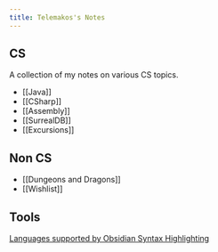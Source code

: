 ```yaml
---
title: Telemakos's Notes
---
```

## CS
A collection of my notes on various CS topics.

- [[Java]]
- [[CSharp]]
- [[Assembly]]
- [[SurrealDB]]
- [[Excursions]]


## Non CS
- [[Dungeons and Dragons]]
- [[Wishlist]]

## Tools
[Languages supported by Obsidian Syntax Highlighting](https://prismjs.com/#supported-languages)
